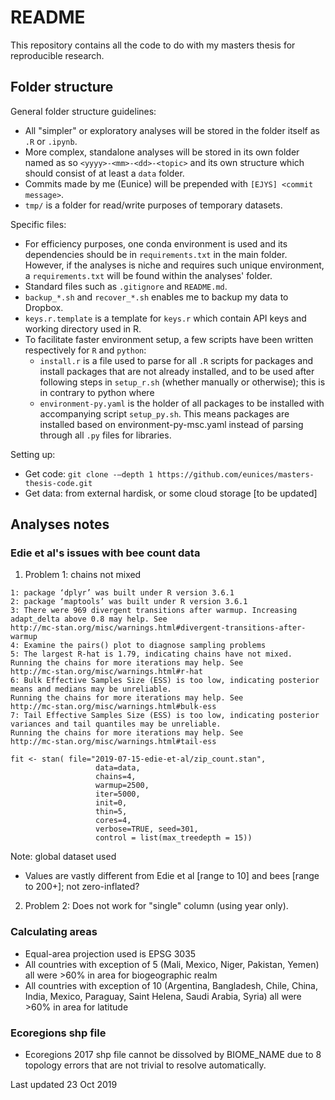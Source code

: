 # README

This repository contains all the code to do with my masters thesis for reproducible research.

## Folder structure

General folder structure guidelines:

- All "simpler" or exploratory analyses will be stored in the folder itself as `.R` or `.ipynb`.
- More complex, standalone analyses will be stored in its own folder named as so `<yyyy>-<mm>-<dd>-<topic>` and its own structure which should consist of at least a `data` folder.
- Commits made by me (Eunice) will be prepended with `[EJYS] <commit message>`.
- `tmp/` is a folder for read/write purposes of temporary datasets.

Specific files:

- For efficiency purposes, one conda environment is used and its dependencies should be in `requirements.txt` in the main folder. However, if the analyses is niche and requires such unique environment, a `requirements.txt` will be found within the analyses' folder.
- Standard files such as `.gitignore` and `README.md`.
- `backup_*.sh` and `recover_*.sh` enables me to backup my data to Dropbox.
- `keys.r.template` is a template for `keys.r` which contain API keys and working directory used in R.
- To facilitate faster environment setup, a few scripts have been written respectively for `R` and `python`:
    - `install.r` is a file used to parse for all `.R` scripts for packages and install packages that are not already installed, and to be used after following steps in `setup_r.sh` (whether manually or otherwise); this is in contrary to python where
    - `environment-py.yaml` is the holder of all packages to be installed with accompanying script `setup_py.sh`. This means packages are installed based on environment-py-msc.yaml instead of parsing through all `.py` files for libraries.

Setting up:

- Get code: ```git clone -–depth 1 https://github.com/eunices/masters-thesis-code.git ```
- Get data: from external hardisk, or some cloud storage [to be updated]

## Analyses notes

### Edie et al's issues with bee count data

1. Problem 1: chains not mixed

```Warning messages:
1: package ‘dplyr’ was built under R version 3.6.1 
2: package ‘maptools’ was built under R version 3.6.1 
3: There were 969 divergent transitions after warmup. Increasing adapt_delta above 0.8 may help. See
http://mc-stan.org/misc/warnings.html#divergent-transitions-after-warmup 
4: Examine the pairs() plot to diagnose sampling problems
5: The largest R-hat is 1.79, indicating chains have not mixed.
Running the chains for more iterations may help. See
http://mc-stan.org/misc/warnings.html#r-hat 
6: Bulk Effective Samples Size (ESS) is too low, indicating posterior means and medians may be unreliable.
Running the chains for more iterations may help. See
http://mc-stan.org/misc/warnings.html#bulk-ess 
7: Tail Effective Samples Size (ESS) is too low, indicating posterior variances and tail quantiles may be unreliable.
Running the chains for more iterations may help. See
http://mc-stan.org/misc/warnings.html#tail-ess

fit <- stan( file="2019-07-15-edie-et-al/zip_count.stan",
                   data=data,
                   chains=4,
                   warmup=2500,
                   iter=5000,
                   init=0,
                   thin=5,
                   cores=4,
                   verbose=TRUE, seed=301,
                   control = list(max_treedepth = 15))
```

Note: global dataset used

- Values are vastly different from Edie et al [range to 10] and bees [range to 200+]; not zero-inflated?

2. Problem 2: Does not work for "single" column (using year only).

### Calculating areas

- Equal-area projection used is EPSG 3035
- All countries with exception of 5 (Mali, Mexico, Niger, Pakistan, Yemen) all were >60% in area for biogeographic realm
- All countries with exception of 10 (Argentina, Bangladesh, Chile, China, India, Mexico, Paraguay, Saint Helena, Saudi Arabia, Syria) all were >60% in area for latitude

### Ecoregions shp file

- Ecoregions 2017 shp file cannot be dissolved by BIOME_NAME due to 8 topology errors that are not trivial to resolve automatically.

Last updated 23 Oct 2019
